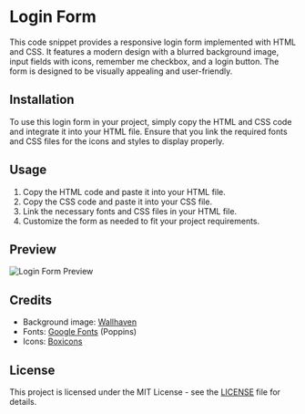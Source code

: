 # Login Form

This code snippet provides a responsive login form implemented with HTML and CSS. It features a modern design with a blurred background image, input fields with icons, remember me checkbox, and a login button. The form is designed to be visually appealing and user-friendly.

## Installation

To use this login form in your project, simply copy the HTML and CSS code and integrate it into your HTML file. Ensure that you link the required fonts and CSS files for the icons and styles to display properly.

## Usage

1. Copy the HTML code and paste it into your HTML file.
2. Copy the CSS code and paste it into your CSS file.
3. Link the necessary fonts and CSS files in your HTML file.
4. Customize the form as needed to fit your project requirements.

## Preview

![Login Form Preview](screenshot.png)

## Credits

- Background image: [Wallhaven](https://wallhaven.cc/w/6dgyvq)
- Fonts: [Google Fonts](https://fonts.google.com/) (Poppins)
- Icons: [Boxicons](https://boxicons.com/)

## License

This project is licensed under the MIT License - see the [LICENSE](LICENSE) file for details.
